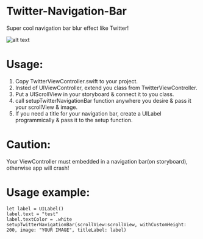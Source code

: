 # Twitter-Navigation-Bar
Super cool navigation bar blur effect like Twitter!

![alt text](https://github.com/UzumakiAlfredo/Twitter-Navigation-Bar/blob/master/preview.gif?raw=true)


# Usage:

1. Copy TwitterViewController.swift to your project.
2. Insted of UIViewController, extend you class from TwitterViewController.
3. Put a UIScrollView in your storyboard & connect it to you class.
4. call setupTwitterNavigationBar function anywhere you desire & pass it your scrollView & image.
5. If you need a title for your navigation bar, create a UILabel programmically & pass it to the setup function.

# Caution:
Your ViewController must embedded in a navigation bar(on storyboard), otherwise app will crash!


# Usage example: 

    let label = UILabel()
    label.text = "test"
    label.textColor = .white
    setupTwitterNavigationBar(scrollView:scrollView, withCustomHeight: 200, image: "YOUR IMAGE", titleLabel: label)
